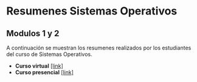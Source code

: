 # Resumenes Sistemas Operativos

## Modulos 1 y 2


A continuación se muestran los resumenes realizados por los estudiantes del curso de Sistemas Operativos.
* **Curso virtual** [[link]](./presencial/README.md)
* **Curso presencial** [[link]](./virtual/README.md)